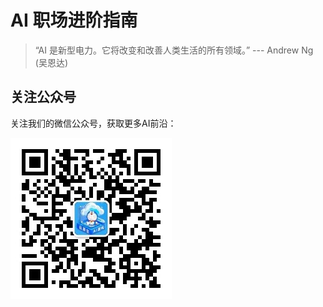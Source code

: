 # AI 职场进阶指南
> “AI 是新型电力。它将改变和改善人类生活的所有领域。” --- Andrew Ng (吴恩达)

## 关注公众号

关注我们的微信公众号，获取更多AI前沿：

![微信公众号](qrcode.jpg)
